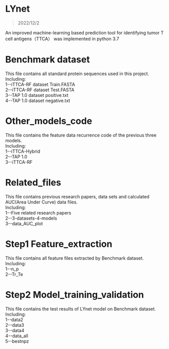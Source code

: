 # LYnet
> 2022/12/2

An improved machine-learning based prediction tool for identifying tumor T cell antigens（TTCA）
was implemented in python 3.7

# Benchmark dataset
This file contains all standard protein sequences used in this project.  
Including:  
1--iTTCA-RF dataset Train.FASTA  
2--iTTCA-RF dataset Test.FASTA  
3--TAP 1.0 dataset positive.txt  
4--TAP 1.0 dataset negative.txt  
# Other_models_code
This file contains the feature data recurrence code of the previous three models.  
Including:  
1--iTTCA-Hybrid  
2--TAP 1.0  
3--iTTCA-RF  
# Related_files
This file contains previous research papers, data sets and calculated AUC(Area Under Curve) data files.  
Including:  
1--Five related research papers  
2--3-datasets-4-models  
3--data_AUC_plot  
# Step1 Feature_extraction
This file contains all feature files extracted by Benchmark dataset.  
Including:  
1--n_p  
2--Tr_Te  
# Step2 Model_training_validation
This file contains the test results of LYnet model on Benchmark dataset.  
Including:  
1--data2  
2--data3  
3--data4  
4--data_all  
5--bestnpz  
